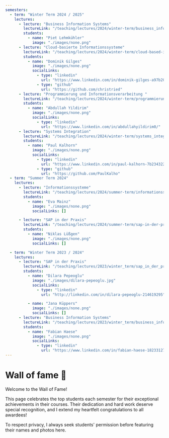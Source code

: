 ```yaml
---
semesters:
  - term: "Winter Term 2024 / 2025"
    lectures:
      - lecture: "Business Information Systems"
        lectureLink: "/teaching/lectures/2024/winter-term/business_information_systems"
        students:
          - name: "Piet Lehmkühler"
            image: "./images/none.png"
      - lecture: "Cloud-basierte Informationssysteme"
        lectureLink: "/teaching/lectures/2024/winter-term/cloud-based-is"
        students:
          - name: "Dominik Gilges"
            image: "./images/none.png"
            socialLinks:
              - type: "linkedin"
                url: "https://www.linkedin.com/in/dominik-gilges-a97b20171/"
              - type: "github"
                url: "https://github.com/christried"
      - lecture: "Programmierung und Informationsverarbeitung "
        lectureLink: "/teaching/lectures/2024/winter-term/programmierung"
        students:
          - name: "Abdullah Yildirim"
            image: "./images/none.png"
            socialLinks:
              - type: "linkedin"
                url: "https://www.linkedin.com/in/abdullahyildirim0/"
      - lecture: "Systems Integration"
        lectureLink: "/teaching/lectures/2024/winter-term/systems_integration"
        students:
          - name: "Paul Kalhorn"
            image: "./images/none.png"
            socialLinks:
              - type: "linkedin"
                url: "https://www.linkedin.com/in/paul-kalhorn-7b2343228/"
              - type: "github"
                url: "https://github.com/PaulKalho"
  - term: "Summer Term 2024"
    lectures:
      - lecture: "Informationssysteme"
        lectureLink: "/teaching/lectures/2024/summer-term/informationssysteme"
        students:
          - name: "Eva Mainz"
            image: "./images/none.png"
            socialLinks: []

      - lecture: "SAP in der Praxis"
        lectureLink: "/teaching/lectures/2024/summer-term/sap-in-der-praxis"
        students:
          - name: "Niklas Lüßgen"
            image: "./images/none.png"
            socialLinks: []

  - term: "Winter Term 2023 / 2024"
    lectures:
      - lecture: "SAP in der Praxis"
        lectureLink: "/teaching/lectures/2023/winter_term/sap_in_der_praxis"
        students:
          - name: "Dilara Pepeoglu"
            image: "./images/dilara-pepeoglu.jpg"
            socialLinks:
              - type: "linkedin"
                url: "http://linkedin.com/in/dilara-pepeoglu-214619295"

          - name: "Jana Küppers"
            image: "./images/none.png"
            socialLinks: []
      - lecture: "Business Information Systems"
        lectureLink: "/teaching/lectures/2023/winter_term/business_information_systems"
        students:
          - name: "Fabian Haese"
            image: "./images/none.png"
            socialLinks:
              - type: "linkedin"
                url: "https://www.linkedin.com/in/fabian-haese-182331277"
---
```


# Wall of fame 🥇

Welcome to the Wall of Fame!

This page celebrates the top students each semester for their exceptional
achievements in their courses. Their dedication and hard work deserve special
recognition, and I extend my heartfelt congratulations to all awardees!

To respect privacy, I always seek students' permission before featuring their
names and photos here.
